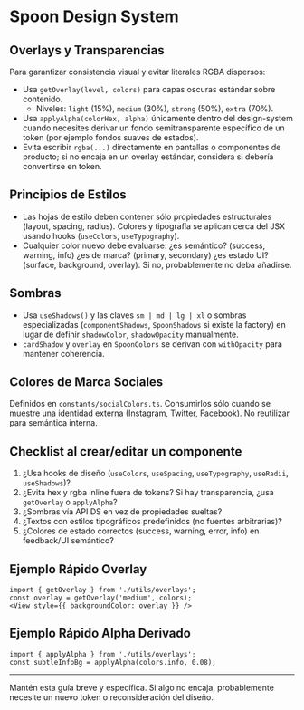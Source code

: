 # Spoon Design System

## Overlays y Transparencias

Para garantizar consistencia visual y evitar literales RGBA dispersos:

- Usa `getOverlay(level, colors)` para capas oscuras estándar sobre contenido.
  - Niveles: `light` (15%), `medium` (30%), `strong` (50%), `extra` (70%).
- Usa `applyAlpha(colorHex, alpha)` únicamente dentro del design-system cuando necesites derivar un fondo semitransparente específico de un token (por ejemplo fondos suaves de estados).
- Evita escribir `rgba(...)` directamente en pantallas o componentes de producto; si no encaja en un overlay estándar, considera si debería convertirse en token.

## Principios de Estilos

- Las hojas de estilo deben contener sólo propiedades estructurales (layout, spacing, radius). Colores y tipografía se aplican cerca del JSX usando hooks (`useColors`, `useTypography`).
- Cualquier color nuevo debe evaluarse: ¿es semántico? (success, warning, info) ¿es de marca? (primary, secondary) ¿es estado UI? (surface, background, overlay). Si no, probablemente no deba añadirse.

## Sombras

- Usa `useShadows()` y las claves `sm | md | lg | xl` o sombras especializadas (`componentShadows`, `SpoonShadows` si existe la factory) en lugar de definir `shadowColor`, `shadowOpacity` manualmente.
- `cardShadow` y `overlay` en `SpoonColors` se derivan con `withOpacity` para mantener coherencia.

## Colores de Marca Sociales

Definidos en `constants/socialColors.ts`. Consumirlos sólo cuando se muestre una identidad externa (Instagram, Twitter, Facebook). No reutilizar para semántica interna.

## Checklist al crear/editar un componente

1. ¿Usa hooks de diseño (`useColors`, `useSpacing`, `useTypography`, `useRadii`, `useShadows`)?
2. ¿Evita hex y rgba inline fuera de tokens? Si hay transparencia, ¿usa `getOverlay` o `applyAlpha`?
3. ¿Sombras vía API DS en vez de propiedades sueltas?
4. ¿Textos con estilos tipográficos predefinidos (no fuentes arbitrarias)?
5. ¿Colores de estado correctos (success, warning, error, info) en feedback/UI semántico?

## Ejemplo Rápido Overlay

```
import { getOverlay } from './utils/overlays';
const overlay = getOverlay('medium', colors);
<View style={{ backgroundColor: overlay }} />
```

## Ejemplo Rápido Alpha Derivado

```
import { applyAlpha } from './utils/overlays';
const subtleInfoBg = applyAlpha(colors.info, 0.08);
```

---
Mantén esta guía breve y específica. Si algo no encaja, probablemente necesite un nuevo token o reconsideración del diseño.
